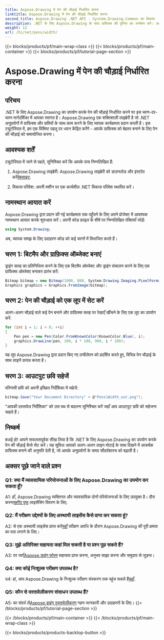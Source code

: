 ```yaml
---
title: Aspose.Drawing में पेन की चौड़ाई निर्धारित करना
linktitle: Aspose.Drawing में पेन की चौड़ाई निर्धारित करना
second_title: Aspose.Drawing .NET API - System.Drawing.Common का विकल्प
description: .NET के लिए Aspose.Drawing के साथ ग्राफिक्स की दुनिया का अन्वेषण करें। आश्चर्यजनक दृश्यों के लिए पेन की चौड़ाई को गतिशील रूप से सेट करना सीखें। हमारी चरण-दर-चरण मार्गदर्शिका के साथ आरंभ करें।
weight: 12
url: /hi/net/pens/width/
---
```


{{< blocks/products/pf/main-wrap-class >}}
{{< blocks/products/pf/main-container >}}
{{< blocks/products/pf/tutorial-page-section >}}

# Aspose.Drawing में पेन की चौड़ाई निर्धारित करना

## परिचय

.NET के लिए Aspose.Drawing का उपयोग करके पेन की चौड़ाई निर्धारित करने पर इस चरण-दर-चरण मार्गदर्शिका में आपका स्वागत है। Aspose.Drawing एक शक्तिशाली लाइब्रेरी है जो .NET अनुप्रयोगों में ग्राफिक्स और छवियों के साथ काम करने के लिए व्यापक कार्यक्षमता प्रदान करती है। इस ट्यूटोरियल में, हम एक विशिष्ट पहलू पर ध्यान केंद्रित करेंगे - आपके ग्राफिक्स को बेहतर बनाने के लिए पेन की चौड़ाई को समायोजित करना।

## आवश्यक शर्तें

ट्यूटोरियल में जाने से पहले, सुनिश्चित करें कि आपके पास निम्नलिखित हैं:

1.  Aspose.Drawing लाइब्रेरी: Aspose.Drawing लाइब्रेरी को डाउनलोड और इंस्टॉल करें[वेबसाइट](https://releases.aspose.com/drawing/net/).

2. विकास परिवेश: अपनी मशीन पर एक कार्यशील .NET विकास परिवेश स्थापित करें।

## नामस्थान आयात करें

Aspose.Drawing द्वारा प्रदान की गई कार्यक्षमता तक पहुँचने के लिए अपने प्रोजेक्ट में आवश्यक नामस्थान आयात करके शुरुआत करें। अपनी कोड फ़ाइल के शीर्ष पर निम्नलिखित पंक्तियाँ जोड़ें:

```csharp
using System.Drawing;
```

अब, व्यापक समझ के लिए उदाहरण कोड को कई चरणों में विभाजित करते हैं।

## चरण 1: बिटमैप और ग्राफ़िक्स ऑब्जेक्ट बनाएं

ड्राइंग सतह का प्रतिनिधित्व करने के लिए एक बिटमैप ऑब्जेक्ट और ड्राइंग संचालन करने के लिए एक ग्राफिक्स ऑब्जेक्ट बनाकर प्रारंभ करें:

```csharp
Bitmap bitmap = new Bitmap(1000, 800, System.Drawing.Imaging.PixelFormat.Format32bppPArgb);
Graphics graphics = Graphics.FromImage(bitmap);
```

## चरण 2: पेन की चौड़ाई को एक लूप में सेट करें

अलग-अलग चौड़ाई वाले कई पेन बनाने और ग्राफ़िक्स सतह पर रेखाएँ खींचने के लिए एक लूप का उपयोग करें:

```csharp
for (int i = 1; i < 8; ++i)
{
    Pen pen = new Pen(Color.FromKnownColor(KnownColor.Blue), i);
    graphics.DrawLine(pen, 100, i * 100, 900, i * 100);
}
```

यह लूप Aspose.Drawing द्वारा प्रदान किए गए लचीलेपन को प्रदर्शित करते हुए, विभिन्न पेन चौड़ाई के साथ लाइनें उत्पन्न करता है।

## चरण 3: आउटपुट छवि सहेजें

परिणामी छवि को अपनी इच्छित निर्देशिका में सहेजें:

```csharp
bitmap.Save("Your Document Directory" + @"Pens\Width_out.png");
```

"आपकी दस्तावेज़ निर्देशिका" को उस पथ से बदलना सुनिश्चित करें जहाँ आप आउटपुट छवि को सहेजना चाहते हैं।

## निष्कर्ष

बधाई हो! आपने सफलतापूर्वक सीख लिया है कि .NET के लिए Aspose.Drawing का उपयोग करके पेन की चौड़ाई कैसे सेट करें। यह सुविधा आपको अलग-अलग लाइन मोटाई के साथ दिखने में आकर्षक ग्राफिक्स बनाने की अनुमति देती है, जो आपके अनुप्रयोगों के समग्र सौंदर्यशास्त्र को बढ़ाती है।

## अक्सर पूछे जाने वाले प्रश्न

### Q1: क्या मैं व्यावसायिक परियोजनाओं के लिए Aspose.Drawing का उपयोग कर सकता हूँ?

 A1: हाँ, Aspose.Drawing व्यक्तिगत और व्यावसायिक दोनों परियोजनाओं के लिए उपयुक्त है। दौरा करना[खरीद पृष्ठ](https://purchase.aspose.com/buy) लाइसेंसिंग विवरण के लिए.

### Q2: मैं परीक्षण उद्देश्यों के लिए अस्थायी लाइसेंस कैसे प्राप्त कर सकता हूं?

 A2: से एक अस्थायी लाइसेंस प्राप्त करें[यहाँ](https://purchase.aspose.com/temporary-license/) परीक्षण अवधि के दौरान Aspose.Drawing की पूरी क्षमता का पता लगाने के लिए।

### Q3: मुझे अतिरिक्त सहायता कहां मिल सकती है या प्रश्न पूछ सकते हैं?

 A3: पर जाएँ[Aspose.ड्राइंग फोरम](https://forum.aspose.com/c/diagram/17) सहायता प्राप्त करना, अनुभव साझा करना और समुदाय से जुड़ना।

### Q4: क्या कोई निःशुल्क परीक्षण उपलब्ध है?

 उ4: हां, आप Aspose.Drawing के निःशुल्क परीक्षण संस्करण तक पहुंच सकते हैं[यहाँ](https://releases.aspose.com/).

### Q5: कौन से दस्तावेज़ीकरण संसाधन उपलब्ध हैं?

 A5: का संदर्भ लें[Aspose.ड्राइंग दस्तावेज़ीकरण](https://reference.aspose.com/drawing/net/) गहन जानकारी और उदाहरणों के लिए।
{{< /blocks/products/pf/tutorial-page-section >}}

{{< /blocks/products/pf/main-container >}}
{{< /blocks/products/pf/main-wrap-class >}}

{{< blocks/products/products-backtop-button >}}
